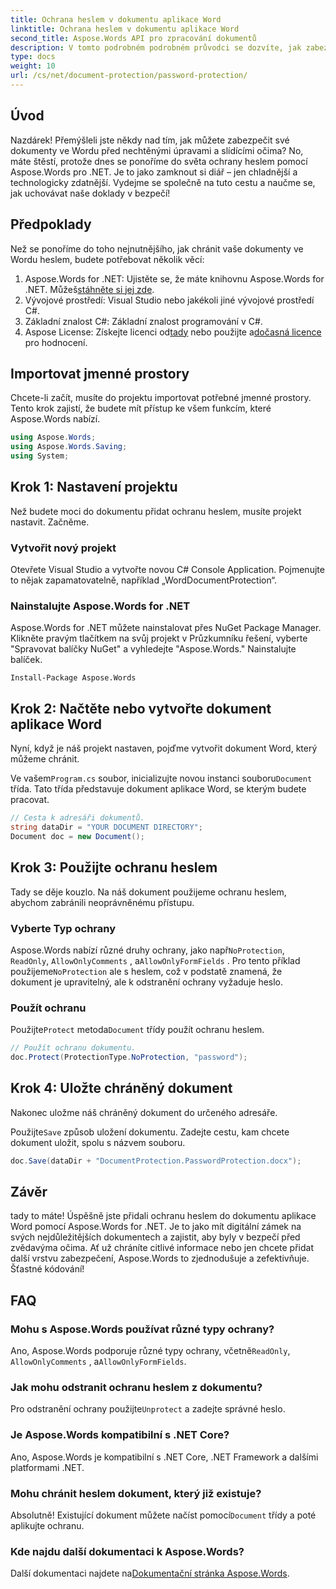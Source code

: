 ```yaml
---
title: Ochrana heslem v dokumentu aplikace Word
linktitle: Ochrana heslem v dokumentu aplikace Word
second_title: Aspose.Words API pro zpracování dokumentů
description: V tomto podrobném podrobném průvodci se dozvíte, jak zabezpečit dokumenty aplikace Word pomocí ochrany heslem pomocí Aspose.Words for .NET.
type: docs
weight: 10
url: /cs/net/document-protection/password-protection/
---
```

## Úvod

Nazdárek! Přemýšleli jste někdy nad tím, jak můžete zabezpečit své dokumenty ve Wordu před nechtěnými úpravami a slídícími očima? No, máte štěstí, protože dnes se ponoříme do světa ochrany heslem pomocí Aspose.Words pro .NET. Je to jako zamknout si diář – jen chladnější a technologicky zdatnější. Vydejme se společně na tuto cestu a naučme se, jak uchovávat naše doklady v bezpečí!

## Předpoklady

Než se ponoříme do toho nejnutnějšího, jak chránit vaše dokumenty ve Wordu heslem, budete potřebovat několik věcí:

1. Aspose.Words for .NET: Ujistěte se, že máte knihovnu Aspose.Words for .NET. Můžeš[stáhněte si jej zde](https://releases.aspose.com/words/net/).
2. Vývojové prostředí: Visual Studio nebo jakékoli jiné vývojové prostředí C#.
3. Základní znalost C#: Základní znalost programování v C#.
4.  Aspose License: Získejte licenci od[tady](https://purchase.aspose.com/buy) nebo použijte a[dočasná licence](https://purchase.aspose.com/temporary-license/) pro hodnocení.

## Importovat jmenné prostory

Chcete-li začít, musíte do projektu importovat potřebné jmenné prostory. Tento krok zajistí, že budete mít přístup ke všem funkcím, které Aspose.Words nabízí.

```csharp
using Aspose.Words;
using Aspose.Words.Saving;
using System;
```

## Krok 1: Nastavení projektu

Než budete moci do dokumentu přidat ochranu heslem, musíte projekt nastavit. Začněme.

### Vytvořit nový projekt

Otevřete Visual Studio a vytvořte novou C# Console Application. Pojmenujte to nějak zapamatovatelně, například „WordDocumentProtection“.

### Nainstalujte Aspose.Words for .NET

Aspose.Words for .NET můžete nainstalovat přes NuGet Package Manager. Klikněte pravým tlačítkem na svůj projekt v Průzkumníku řešení, vyberte "Spravovat balíčky NuGet" a vyhledejte "Aspose.Words." Nainstalujte balíček.

```shell
Install-Package Aspose.Words
```

## Krok 2: Načtěte nebo vytvořte dokument aplikace Word

Nyní, když je náš projekt nastaven, pojďme vytvořit dokument Word, který můžeme chránit.

 Ve vašem`Program.cs` soubor, inicializujte novou instanci souboru`Document` třída. Tato třída představuje dokument aplikace Word, se kterým budete pracovat.

```csharp
// Cesta k adresáři dokumentů.
string dataDir = "YOUR DOCUMENT DIRECTORY";
Document doc = new Document();
```

## Krok 3: Použijte ochranu heslem

Tady se děje kouzlo. Na náš dokument použijeme ochranu heslem, abychom zabránili neoprávněnému přístupu.

### Vyberte Typ ochrany

 Aspose.Words nabízí různé druhy ochrany, jako např`NoProtection`, `ReadOnly`, `AllowOnlyComments` , a`AllowOnlyFormFields` . Pro tento příklad použijeme`NoProtection` ale s heslem, což v podstatě znamená, že dokument je upravitelný, ale k odstranění ochrany vyžaduje heslo.

### Použít ochranu

 Použijte`Protect` metoda`Document` třídy použít ochranu heslem. 

```csharp
// Použít ochranu dokumentu.
doc.Protect(ProtectionType.NoProtection, "password");
```

## Krok 4: Uložte chráněný dokument

Nakonec uložme náš chráněný dokument do určeného adresáře.


 Použijte`Save` způsob uložení dokumentu. Zadejte cestu, kam chcete dokument uložit, spolu s názvem souboru.

```csharp
doc.Save(dataDir + "DocumentProtection.PasswordProtection.docx");
```

## Závěr

tady to máte! Úspěšně jste přidali ochranu heslem do dokumentu aplikace Word pomocí Aspose.Words for .NET. Je to jako mít digitální zámek na svých nejdůležitějších dokumentech a zajistit, aby byly v bezpečí před zvědavýma očima. Ať už chráníte citlivé informace nebo jen chcete přidat další vrstvu zabezpečení, Aspose.Words to zjednodušuje a zefektivňuje. Šťastné kódování!

## FAQ

### Mohu s Aspose.Words používat různé typy ochrany?

 Ano, Aspose.Words podporuje různé typy ochrany, včetně`ReadOnly`, `AllowOnlyComments` , a`AllowOnlyFormFields`.

### Jak mohu odstranit ochranu heslem z dokumentu?

 Pro odstranění ochrany použijte`Unprotect` a zadejte správné heslo.

### Je Aspose.Words kompatibilní s .NET Core?

Ano, Aspose.Words je kompatibilní s .NET Core, .NET Framework a dalšími platformami .NET.

### Mohu chránit heslem dokument, který již existuje?

 Absolutně! Existující dokument můžete načíst pomocí`Document` třídy a poté aplikujte ochranu.

### Kde najdu další dokumentaci k Aspose.Words?

Další dokumentaci najdete na[Dokumentační stránka Aspose.Words](https://reference.aspose.com/words/net/).
